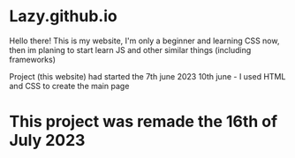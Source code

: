 # Lazy.github.io

Hello there! This is my website, I'm only a beginner and learning CSS now, then im planing to start learn JS and other similar things (including frameworks)

Project (this website) had started the 7th june 2023
10th june - I used HTML and CSS to create the main page





# This project was remade the 16th of July 2023



